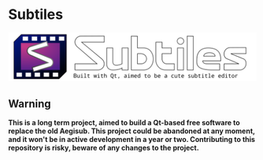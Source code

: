 # Subtiles

![Icon](Subtiles.svg)

## Warning

**This is a long term project, aimed to build a Qt-based free software to replace the old Aegisub. This project could be abandoned at any moment, and it won't be in active development in a year or two. Contributing to this repository is risky, beware of any changes to the project.**
